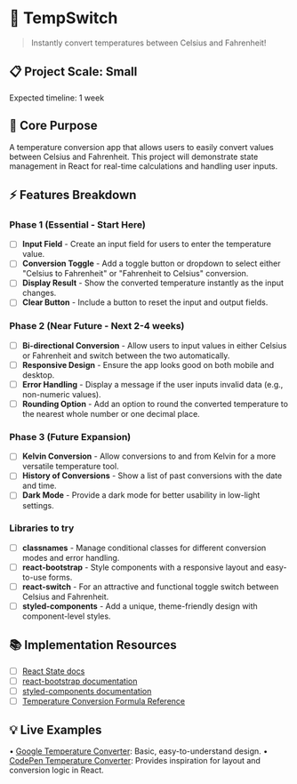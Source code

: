 # 🎯 TempSwitch
> Instantly convert temperatures between Celsius and Fahrenheit!

## 📋 Project Scale: Small
Expected timeline: 1 week

## 🎯 Core Purpose
A temperature conversion app that allows users to easily convert values between Celsius and Fahrenheit. This project will demonstrate state management in React for real-time calculations and handling user inputs.

## ⚡ Features Breakdown

### Phase 1 (Essential - Start Here)
- [ ] **Input Field** - Create an input field for users to enter the temperature value.
- [ ] **Conversion Toggle** - Add a toggle button or dropdown to select either "Celsius to Fahrenheit" or "Fahrenheit to Celsius" conversion.
- [ ] **Display Result** - Show the converted temperature instantly as the input changes.
- [ ] **Clear Button** - Include a button to reset the input and output fields.

### Phase 2 (Near Future - Next 2-4 weeks)
- [ ] **Bi-directional Conversion** - Allow users to input values in either Celsius or Fahrenheit and switch between the two automatically.
- [ ] **Responsive Design** - Ensure the app looks good on both mobile and desktop.
- [ ] **Error Handling** - Display a message if the user inputs invalid data (e.g., non-numeric values).
- [ ] **Rounding Option** - Add an option to round the converted temperature to the nearest whole number or one decimal place.

### Phase 3 (Future Expansion)
- [ ] **Kelvin Conversion** - Allow conversions to and from Kelvin for a more versatile temperature tool.
- [ ] **History of Conversions** - Show a list of past conversions with the date and time.
- [ ] **Dark Mode** - Provide a dark mode for better usability in low-light settings.

### Libraries to try
- [ ] **classnames** - Manage conditional classes for different conversion modes and error handling.
- [ ] **react-bootstrap** - Style components with a responsive layout and easy-to-use forms.
- [ ] **react-switch** - For an attractive and functional toggle switch between Celsius and Fahrenheit.
- [ ] **styled-components** - Add a unique, theme-friendly design with component-level styles.

## 📚 Implementation Resources
- [ ] [React State docs](https://react.dev/learn/state-a-component-s-memory)
- [ ] [react-bootstrap documentation](https://react-bootstrap.github.io/)
- [ ] [styled-components documentation](https://styled-components.com/)
- [ ] [Temperature Conversion Formula Reference](https://www.mathsisfun.com/temperature-conversion.html)

## 💡 Live Examples
• [Google Temperature Converter](https://www.google.com/search?q=temperature+converter): Basic, easy-to-understand design.
• [CodePen Temperature Converter](https://codepen.io/collection/AyZjwm/): Provides inspiration for layout and conversion logic in React.